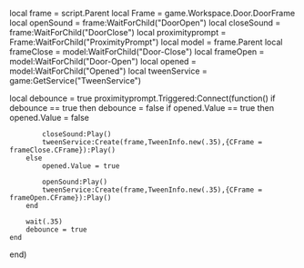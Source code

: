 local frame = script.Parent
local Frame = game.Workspace.Door.DoorFrame
local openSound = frame:WaitForChild("DoorOpen")
local closeSound = frame:WaitForChild("DoorClose")
local proximityprompt = Frame:WaitForChild("ProximityPrompt")
local model = frame.Parent
local frameClose = model:WaitForChild("Door-Close")
local frameOpen = model:WaitForChild("Door-Open")
local opened = model:WaitForChild("Opened")
local tweenService = game:GetService("TweenService")

local debounce = true
proximityprompt.Triggered:Connect(function()
	if debounce == true then
		debounce = false
		if opened.Value == true then
			opened.Value = false

			closeSound:Play()
			tweenService:Create(frame,TweenInfo.new(.35),{CFrame = frameClose.CFrame}):Play()
		else
			opened.Value = true

			openSound:Play()
			tweenService:Create(frame,TweenInfo.new(.35),{CFrame = frameOpen.CFrame}):Play()
		end

		wait(.35)
		debounce = true
	end
end)
